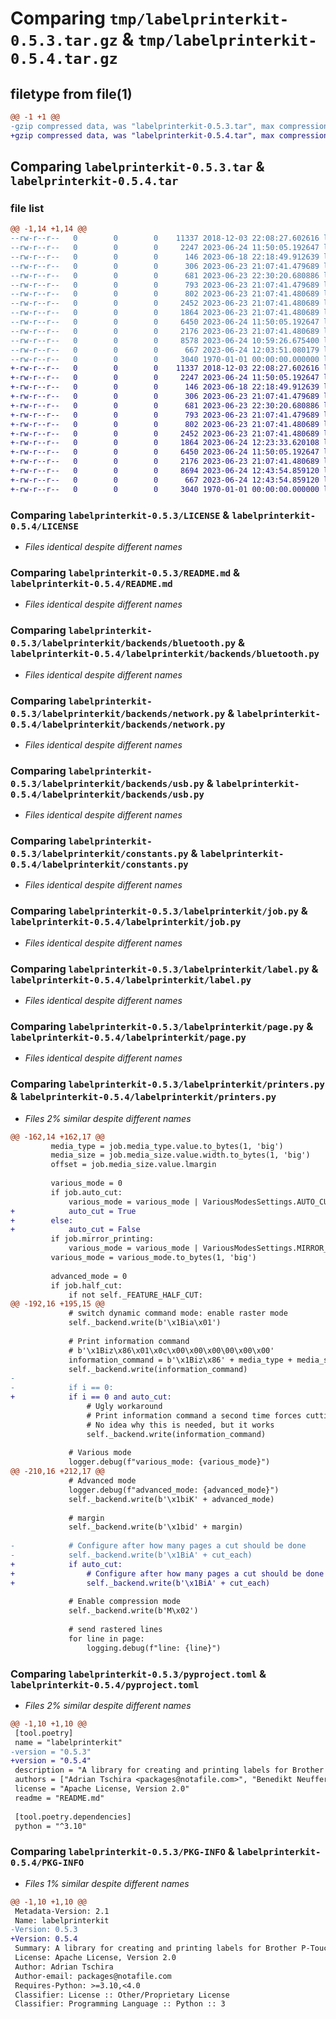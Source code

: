 # Comparing `tmp/labelprinterkit-0.5.3.tar.gz` & `tmp/labelprinterkit-0.5.4.tar.gz`

## filetype from file(1)

```diff
@@ -1 +1 @@
-gzip compressed data, was "labelprinterkit-0.5.3.tar", max compression
+gzip compressed data, was "labelprinterkit-0.5.4.tar", max compression
```

## Comparing `labelprinterkit-0.5.3.tar` & `labelprinterkit-0.5.4.tar`

### file list

```diff
@@ -1,14 +1,14 @@
--rw-r--r--   0        0        0    11337 2018-12-03 22:08:27.602616 labelprinterkit-0.5.3/LICENSE
--rw-r--r--   0        0        0     2247 2023-06-24 11:50:05.192647 labelprinterkit-0.5.3/README.md
--rw-r--r--   0        0        0      146 2023-06-18 22:18:49.912639 labelprinterkit-0.5.3/labelprinterkit/__init__.py
--rw-r--r--   0        0        0      306 2023-06-23 21:07:41.479689 labelprinterkit-0.5.3/labelprinterkit/backends/__init__.py
--rw-r--r--   0        0        0      681 2023-06-23 22:30:20.680886 labelprinterkit-0.5.3/labelprinterkit/backends/bluetooth.py
--rw-r--r--   0        0        0      793 2023-06-23 21:07:41.479689 labelprinterkit-0.5.3/labelprinterkit/backends/network.py
--rw-r--r--   0        0        0      802 2023-06-23 21:07:41.480689 labelprinterkit-0.5.3/labelprinterkit/backends/usb.py
--rw-r--r--   0        0        0     2452 2023-06-23 21:07:41.480689 labelprinterkit-0.5.3/labelprinterkit/constants.py
--rw-r--r--   0        0        0     1864 2023-06-23 21:07:41.480689 labelprinterkit-0.5.3/labelprinterkit/job.py
--rw-r--r--   0        0        0     6450 2023-06-24 11:50:05.192647 labelprinterkit-0.5.3/labelprinterkit/label.py
--rw-r--r--   0        0        0     2176 2023-06-23 21:07:41.480689 labelprinterkit-0.5.3/labelprinterkit/page.py
--rw-r--r--   0        0        0     8578 2023-06-24 10:59:26.675400 labelprinterkit-0.5.3/labelprinterkit/printers.py
--rw-r--r--   0        0        0      667 2023-06-24 12:03:51.080179 labelprinterkit-0.5.3/pyproject.toml
--rw-r--r--   0        0        0     3040 1970-01-01 00:00:00.000000 labelprinterkit-0.5.3/PKG-INFO
+-rw-r--r--   0        0        0    11337 2018-12-03 22:08:27.602616 labelprinterkit-0.5.4/LICENSE
+-rw-r--r--   0        0        0     2247 2023-06-24 11:50:05.192647 labelprinterkit-0.5.4/README.md
+-rw-r--r--   0        0        0      146 2023-06-18 22:18:49.912639 labelprinterkit-0.5.4/labelprinterkit/__init__.py
+-rw-r--r--   0        0        0      306 2023-06-23 21:07:41.479689 labelprinterkit-0.5.4/labelprinterkit/backends/__init__.py
+-rw-r--r--   0        0        0      681 2023-06-23 22:30:20.680886 labelprinterkit-0.5.4/labelprinterkit/backends/bluetooth.py
+-rw-r--r--   0        0        0      793 2023-06-23 21:07:41.479689 labelprinterkit-0.5.4/labelprinterkit/backends/network.py
+-rw-r--r--   0        0        0      802 2023-06-23 21:07:41.480689 labelprinterkit-0.5.4/labelprinterkit/backends/usb.py
+-rw-r--r--   0        0        0     2452 2023-06-23 21:07:41.480689 labelprinterkit-0.5.4/labelprinterkit/constants.py
+-rw-r--r--   0        0        0     1864 2023-06-24 12:23:33.620108 labelprinterkit-0.5.4/labelprinterkit/job.py
+-rw-r--r--   0        0        0     6450 2023-06-24 11:50:05.192647 labelprinterkit-0.5.4/labelprinterkit/label.py
+-rw-r--r--   0        0        0     2176 2023-06-23 21:07:41.480689 labelprinterkit-0.5.4/labelprinterkit/page.py
+-rw-r--r--   0        0        0     8694 2023-06-24 12:43:54.859120 labelprinterkit-0.5.4/labelprinterkit/printers.py
+-rw-r--r--   0        0        0      667 2023-06-24 12:43:54.859120 labelprinterkit-0.5.4/pyproject.toml
+-rw-r--r--   0        0        0     3040 1970-01-01 00:00:00.000000 labelprinterkit-0.5.4/PKG-INFO
```

### Comparing `labelprinterkit-0.5.3/LICENSE` & `labelprinterkit-0.5.4/LICENSE`

 * *Files identical despite different names*

### Comparing `labelprinterkit-0.5.3/README.md` & `labelprinterkit-0.5.4/README.md`

 * *Files identical despite different names*

### Comparing `labelprinterkit-0.5.3/labelprinterkit/backends/bluetooth.py` & `labelprinterkit-0.5.4/labelprinterkit/backends/bluetooth.py`

 * *Files identical despite different names*

### Comparing `labelprinterkit-0.5.3/labelprinterkit/backends/network.py` & `labelprinterkit-0.5.4/labelprinterkit/backends/network.py`

 * *Files identical despite different names*

### Comparing `labelprinterkit-0.5.3/labelprinterkit/backends/usb.py` & `labelprinterkit-0.5.4/labelprinterkit/backends/usb.py`

 * *Files identical despite different names*

### Comparing `labelprinterkit-0.5.3/labelprinterkit/constants.py` & `labelprinterkit-0.5.4/labelprinterkit/constants.py`

 * *Files identical despite different names*

### Comparing `labelprinterkit-0.5.3/labelprinterkit/job.py` & `labelprinterkit-0.5.4/labelprinterkit/job.py`

 * *Files identical despite different names*

### Comparing `labelprinterkit-0.5.3/labelprinterkit/label.py` & `labelprinterkit-0.5.4/labelprinterkit/label.py`

 * *Files identical despite different names*

### Comparing `labelprinterkit-0.5.3/labelprinterkit/page.py` & `labelprinterkit-0.5.4/labelprinterkit/page.py`

 * *Files identical despite different names*

### Comparing `labelprinterkit-0.5.3/labelprinterkit/printers.py` & `labelprinterkit-0.5.4/labelprinterkit/printers.py`

 * *Files 2% similar despite different names*

```diff
@@ -162,14 +162,17 @@
         media_type = job.media_type.value.to_bytes(1, 'big')
         media_size = job.media_size.value.width.to_bytes(1, 'big')
         offset = job.media_size.value.lmargin
 
         various_mode = 0
         if job.auto_cut:
             various_mode = various_mode | VariousModesSettings.AUTO_CUT.value
+            auto_cut = True
+        else:
+            auto_cut = False
         if job.mirror_printing:
             various_mode = various_mode | VariousModesSettings.MIRROR_PRINTING.value
         various_mode = various_mode.to_bytes(1, 'big')
 
         advanced_mode = 0
         if job.half_cut:
             if not self._FEATURE_HALF_CUT:
@@ -192,16 +195,15 @@
             # switch dynamic command mode: enable raster mode
             self._backend.write(b'\x1Bia\x01')
 
             # Print information command
             # b'\x1Biz\x86\x01\x0c\x00\x00\x00\00\x00\x00'
             information_command = b'\x1Biz\x86' + media_type + media_size + b'\x00\x00\x00\00\x00\x00'
             self._backend.write(information_command)
-
-            if i == 0:
+            if i == 0 and auto_cut:
                 # Ugly workaround
                 # Print information command a second time forces cutting after first page.
                 # No idea why this is needed, but it works
                 self._backend.write(information_command)
 
             # Various mode
             logger.debug(f"various_mode: {various_mode}")
@@ -210,16 +212,17 @@
             # Advanced mode
             logger.debug(f"advanced_mode: {advanced_mode}")
             self._backend.write(b'\x1biK' + advanced_mode)
 
             # margin
             self._backend.write(b'\x1bid' + margin)
 
-            # Configure after how many pages a cut should be done
-            self._backend.write(b'\x1BiA' + cut_each)
+            if auto_cut:
+                # Configure after how many pages a cut should be done
+                self._backend.write(b'\x1BiA' + cut_each)
 
             # Enable compression mode
             self._backend.write(b'M\x02')
 
             # send rastered lines
             for line in page:
                 logging.debug(f"line: {line}")
```

### Comparing `labelprinterkit-0.5.3/pyproject.toml` & `labelprinterkit-0.5.4/pyproject.toml`

 * *Files 2% similar despite different names*

```diff
@@ -1,10 +1,10 @@
 [tool.poetry]
 name = "labelprinterkit"
-version = "0.5.3"
+version = "0.5.4"
 description = "A library for creating and printing labels for Brother P-Touch devices"
 authors = ["Adrian Tschira <packages@notafile.com>", "Benedikt Neuffer <benedikt.neuffer@kit.edu>"]
 license = "Apache License, Version 2.0"
 readme = "README.md"
 
 [tool.poetry.dependencies]
 python = "^3.10"
```

### Comparing `labelprinterkit-0.5.3/PKG-INFO` & `labelprinterkit-0.5.4/PKG-INFO`

 * *Files 1% similar despite different names*

```diff
@@ -1,10 +1,10 @@
 Metadata-Version: 2.1
 Name: labelprinterkit
-Version: 0.5.3
+Version: 0.5.4
 Summary: A library for creating and printing labels for Brother P-Touch devices
 License: Apache License, Version 2.0
 Author: Adrian Tschira
 Author-email: packages@notafile.com
 Requires-Python: >=3.10,<4.0
 Classifier: License :: Other/Proprietary License
 Classifier: Programming Language :: Python :: 3
```

